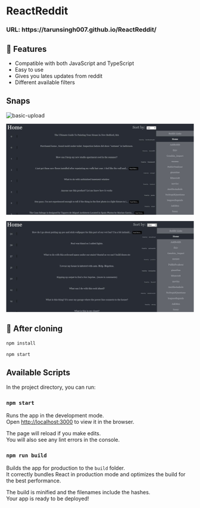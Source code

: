 # ReactReddit
<h3> URL: https://tarunsingh007.github.io/ReactReddit/ </h3>

## 🎁 Features

* Compatible with both JavaScript and TypeScript
* Easy to use
* Gives you lates updates from reddit
* Different available filters

## Snaps
![basic-upload](https://github.com/Tarunsingh007/ReactReddit/blob/master/public/snaps/gif.gif)

![basic-upload](https://github.com/Tarunsingh007/ReactReddit/blob/master/public/snaps/image01.JPG)

![basic-upload](https://github.com/Tarunsingh007/ReactReddit/blob/master/public/snaps/image02.JPG)

## 🔧 After cloning

```
npm install
```

```
npm start
```

## Available Scripts
In the project directory, you can run:
### `npm start`

Runs the app in the development mode.\
Open [http://localhost:3000](http://localhost:3000) to view it in the browser.

The page will reload if you make edits.\
You will also see any lint errors in the console.

### `npm run build`

Builds the app for production to the `build` folder.\
It correctly bundles React in production mode and optimizes the build for the best performance.

The build is minified and the filenames include the hashes.\
Your app is ready to be deployed!
